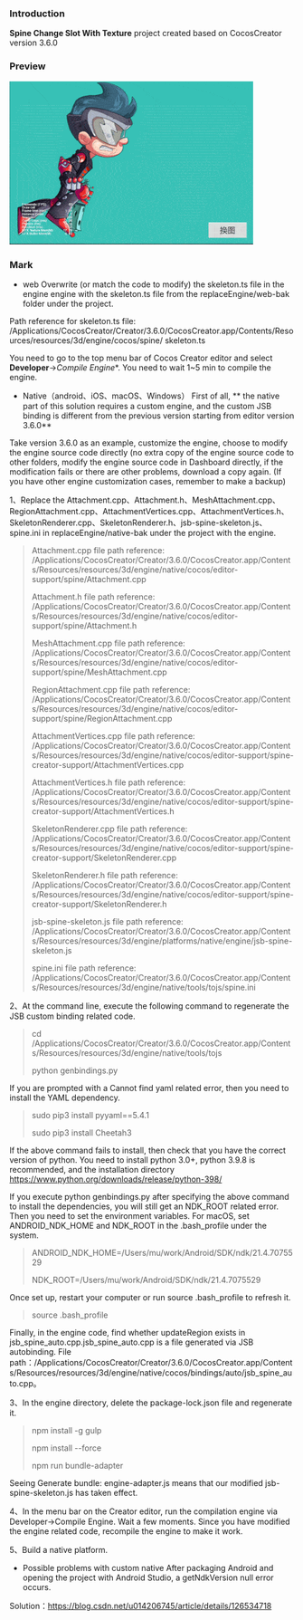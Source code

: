 ### Introduction
**Spine Change Slot With Texture** project created based on CocosCreator version 3.6.0

### Preview
![image](../../../gif/202203/2022032201.gif)

### Mark
- web
Overwrite (or match the code to modify) the skeleton.ts file in the engine engine with the skeleton.ts file from the replaceEngine/web-bak folder under the project.     

Path reference for skeleton.ts file: /Applications/CocosCreator/Creator/3.6.0/CocosCreator.app/Contents/Resources/resources/3d/engine/cocos/spine/ skeleton.ts    

You need to go to the top menu bar of Cocos Creator editor and select **Developer**->*Compile Engine**. You need to wait 1~5 min to compile the engine.

- Native（android、iOS、macOS、Windows）
First of all, ** the native part of this solution requires a custom engine, and the custom JSB binding is different from the previous version starting from editor version 3.6.0**

Take version 3.6.0 as an example, customize the engine, choose to modify the engine source code directly (no extra copy of the engine source code to other folders, modify the engine source code in Dashboard directly, if the modification fails or there are other problems, download a copy again. (If you have other engine customization cases, remember to make a backup)

1、Replace the Attachment.cpp、Attachment.h、MeshAttachment.cpp、RegionAttachment.cpp、AttachmentVertices.cpp、AttachmentVertices.h、SkeletonRenderer.cpp、SkeletonRenderer.h、jsb-spine-skeleton.js、spine.ini in replaceEngine/native-bak under the project with the engine.

> Attachment.cpp file path reference: /Applications/CocosCreator/Creator/3.6.0/CocosCreator.app/Contents/Resources/resources/3d/engine/native/cocos/editor-support/spine/Attachment.cpp
>
> Attachment.h file path reference: /Applications/CocosCreator/Creator/3.6.0/CocosCreator.app/Contents/Resources/resources/3d/engine/native/cocos/editor-support/spine/Attachment.h
>
> MeshAttachment.cpp file path reference: /Applications/CocosCreator/Creator/3.6.0/CocosCreator.app/Contents/Resources/resources/3d/engine/native/cocos/editor-support/spine/MeshAttachment.cpp
>
> RegionAttachment.cpp file path reference: /Applications/CocosCreator/Creator/3.6.0/CocosCreator.app/Contents/Resources/resources/3d/engine/native/cocos/editor-support/spine/RegionAttachment.cpp
>
> AttachmentVertices.cpp file path reference: /Applications/CocosCreator/Creator/3.6.0/CocosCreator.app/Contents/Resources/resources/3d/engine/native/cocos/editor-support/spine-creator-support/AttachmentVertices.cpp
>
> AttachmentVertices.h file path reference: /Applications/CocosCreator/Creator/3.6.0/CocosCreator.app/Contents/Resources/resources/3d/engine/native/cocos/editor-support/spine-creator-support/AttachmentVertices.h
>
> SkeletonRenderer.cpp file path reference: /Applications/CocosCreator/Creator/3.6.0/CocosCreator.app/Contents/Resources/resources/3d/engine/native/cocos/editor-support/spine-creator-support/SkeletonRenderer.cpp
>
> SkeletonRenderer.h file path reference: /Applications/CocosCreator/Creator/3.6.0/CocosCreator.app/Contents/Resources/resources/3d/engine/native/cocos/editor-support/spine-creator-support/SkeletonRenderer.h
>
> jsb-spine-skeleton.js file path reference: /Applications/CocosCreator/Creator/3.6.0/CocosCreator.app/Contents/Resources/resources/3d/engine/platforms/native/engine/jsb-spine-skeleton.js
>
> spine.ini file path reference: /Applications/CocosCreator/Creator/3.6.0/CocosCreator.app/Contents/Resources/resources/3d/engine/native/tools/tojs/spine.ini

2、At the command line, execute the following command to regenerate the JSB custom binding related code.
> cd /Applications/CocosCreator/Creator/3.6.0/CocosCreator.app/Contents/Resources/resources/3d/engine/native/tools/tojs
>
> python genbindings.py

If you are prompted with a Cannot find yaml related error, then you need to install the YAML dependency.
> sudo pip3 install pyyaml==5.4.1
> 
> sudo pip3 install Cheetah3

If the above command fails to install, then check that you have the correct version of python. You need to install python 3.0+, python 3.9.8 is recommended, and the installation directory https://www.python.org/downloads/release/python-398/

If you execute python genbindings.py after specifying the above command to install the dependencies, you will still get an NDK_ROOT related error. Then you need to set the environment variables. For macOS, set ANDROID_NDK_HOME and NDK_ROOT in the .bash_profile under the system.
> ANDROID_NDK_HOME=/Users/mu/work/Android/SDK/ndk/21.4.7075529
>
> NDK_ROOT=/Users/mu/work/Android/SDK/ndk/21.4.7075529

Once set up, restart your computer or run source .bash_profile to refresh it.
> source .bash_profile

Finally, in the engine code, find whether updateRegion exists in jsb_spine_auto.cpp.jsb_spine_auto.cpp is a file generated via JSB autobinding. File path：/Applications/CocosCreator/Creator/3.6.0/CocosCreator.app/Contents/Resources/resources/3d/engine/native/cocos/bindings/auto/jsb_spine_auto.cpp。

3、In the engine directory, delete the package-lock.json file and regenerate it.
> npm install -g gulp
>
> npm install --force
>
> npm run bundle-adapter

Seeing Generate bundle: engine-adapter.js means that our modified jsb-spine-skeleton.js has taken effect.

4、In the menu bar on the Creator editor, run the compilation engine via Developer->Compile Engine. Wait a few moments. Since you have modified the engine related code, recompile the engine to make it work.

5、Build a native platform.

- Possible problems with custom native
After packaging Android and opening the project with Android Studio, a getNdkVersion null error occurs.

Solution：https://blog.csdn.net/u014206745/article/details/126534718